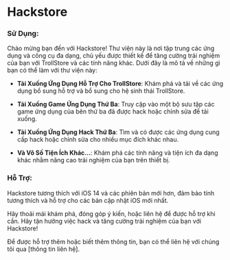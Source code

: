 # Hackstore

### Sử Dụng:

Chào mừng bạn đến với Hackstore! Thư viện này là nơi tập trung các ứng dụng và công cụ đa dạng, chủ yếu được thiết kế để tăng cường trải nghiệm của bạn với TrollStore và các tính năng khác. Dưới đây là mô tả về những gì bạn có thể làm với thư viện này:

- **Tải Xuống Ứng Dụng Hỗ Trợ Cho TrollStore**: Khám phá và tải về các ứng dụng bổ sung hỗ trợ và bổ sung cho hệ sinh thái TrollStore.

- **Tải Xuống Game Ứng Dụng Thứ Ba**: Truy cập vào một bộ sưu tập các game ứng dụng của bên thứ ba đã được hack hoặc chỉnh sửa để tải xuống.

- **Tải Xuống Ứng Dụng Hack Thứ Ba**: Tìm và có được các ứng dụng cung cấp hack hoặc chỉnh sửa cho nhiều mục đích khác nhau.

- **Và Vô Số Tiện Ích Khác...**: Khám phá các tính năng và tiện ích đa dạng khác nhằm nâng cao trải nghiệm của bạn trên thiết bị.

### Hỗ Trợ:

Hackstore tương thích với iOS 14 và các phiên bản mới hơn, đảm bảo tính tương thích và hỗ trợ cho các bản cập nhật iOS mới nhất.

Hãy thoải mái khám phá, đóng góp ý kiến, hoặc liên hệ để được hỗ trợ khi cần. Hãy tận hưởng việc hack và tăng cường trải nghiệm của bạn với Hackstore!

Để được hỗ trợ thêm hoặc biết thêm thông tin, bạn có thể liên hệ với chúng tôi qua [thông tin liên hệ].
